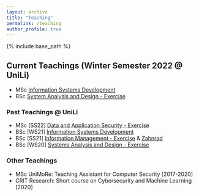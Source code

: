 ```yaml
---
layout: archive
title: "Teaching"
permalink: /teaching
author_profile: true
---
```


{% include base_path %}

## Current Teachings (Winter Semester 2022 @ UniLi)

* <span class='badge badge-primary'><i class="fa fa-graduation-cap" aria-hidden="true"></i>MSc</span> [Information Systems Development](https://my.uni.li/tabid/251/id/65615.67/default.aspx)
* <span class='badge badge-danger'><i class="fa fa-graduation-cap" aria-hidden="true"></i>BSc</span> [System Analysis and Design - Exercise](https://my.uni.li/tabid/251/id/65358.67/default.aspx) 

### Past Teachings @ UniLi
* <span class='badge badge-primary'><i class="fa fa-graduation-cap" aria-hidden="true"></i>MSc</span> [SS22] [Data and Application Security - Exercise](https://my.uni.li/tabid/251/id/63771.67/default.aspx) <a href="{{ base_path }}/files/feedback/das22.png" target="_blank" rel="noopener"><span class="badge badge-info"><small><i class="fa fa-comment" aria-hidden="true"></i></small></span></a>
* <span class='badge badge-danger'><i class="fa fa-graduation-cap" aria-hidden="true"></i>BSc</span> [WS21] [Information Systems Development](https://my.uni.li/tabid/251/id/63054.67/default.aspx) <a href="{{ base_path }}/files/feedback/isd21.png" target="_blank" rel="noopener"><span class="badge badge-info"><small><i class="fa fa-comment" aria-hidden="true"></i></small></span></a>
* <span class='badge badge-danger'><i class="fa fa-graduation-cap"  aria-hidden="true"></i>BSc</span> [SS21] [Information Management - Exercise](https://my.uni.li/tabid/251/id/61542.67/default.aspx) & [Zahnrad](https://my.uni.li/tabid/251/id/61584.67/default.aspx) <a href="{{ base_path }}/files/feedback/im21.png" target="_blank" rel="noopener"><span class="badge badge-info"><small><i class="fa fa-comment" aria-hidden="true"></i></small></span></a>
* <span class='badge badge-danger'><i class="fa fa-graduation-cap" aria-hidden="true"></i>BSc</span> [WS20] [Systems Analysis and Design - Exercise](https://my.uni.li/tabid/251/id/59692.67/default.aspx) <a href="{{ base_path }}/files/feedback/sad20.png" target="_blank" rel="noopener"><span class="badge badge-info"><small><i class="fa fa-comment" aria-hidden="true"></i></small></span></a>
 
### Other Teachings

* <span class='badge badge-primary'><i class="fa fa-graduation-cap" aria-hidden="true"></i>MSc</span> UniMoRe: Teaching Assistant for Computer Security [2017-2020]
* CRIT Research: Short course on Cybersecurity and Machine Learning [2020]


